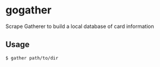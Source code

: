 gogather
========

Scrape Gatherer to build a  local database of card information

## Usage

    $ gather path/to/dir
